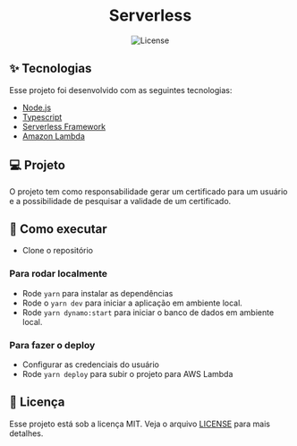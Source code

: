 <h1 align="center">Serverless</h1>

<p align="center">
  <img alt="License" src="https://img.shields.io/static/v1?label=license&message=MIT&color=8257E5&labelColor=000000">

<br>

## ✨ Tecnologias

Esse projeto foi desenvolvido com as seguintes tecnologias:

- [Node.js](https://nodejs.org/en/)
- [Typescript](https://www.typescriptlang.org/)
- [Serverless Framework](serverless.com/)
- [Amazon Lambda](https://aws.amazon.com/pt/lambda/)

## 💻 Projeto

O projeto tem como responsabilidade gerar um certificado para um usuário e a possibilidade de pesquisar a validade de um certificado.

## 🚀 Como executar

- Clone o repositório

### Para rodar localmente

- Rode `yarn` para instalar as dependências
- Rode o `yarn dev` para iniciar a aplicação em ambiente local.
- Rode `yarn dynamo:start` para iniciar o banco de dados em ambiente local.

### Para fazer o deploy

- Configurar as credenciais do usuário
- Rode `yarn deploy` para subir o projeto para AWS Lambda

## 📄 Licença

Esse projeto está sob a licença MIT. Veja o arquivo [LICENSE](LICENSE.md) para mais detalhes.
